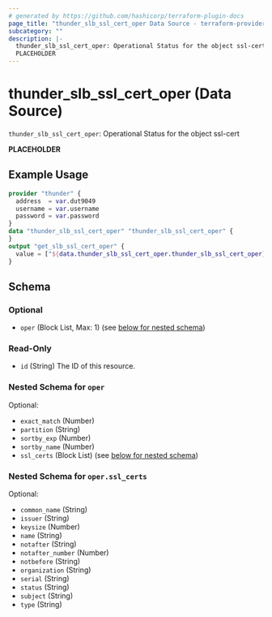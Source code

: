 ```yaml
---
# generated by https://github.com/hashicorp/terraform-plugin-docs
page_title: "thunder_slb_ssl_cert_oper Data Source - terraform-provider-thunder"
subcategory: ""
description: |-
  thunder_slb_ssl_cert_oper: Operational Status for the object ssl-cert
  PLACEHOLDER
---
```


# thunder_slb_ssl_cert_oper (Data Source)

`thunder_slb_ssl_cert_oper`: Operational Status for the object ssl-cert

__PLACEHOLDER__

## Example Usage

```terraform
provider "thunder" {
  address  = var.dut9049
  username = var.username
  password = var.password
}
data "thunder_slb_ssl_cert_oper" "thunder_slb_ssl_cert_oper" {
}
output "get_slb_ssl_cert_oper" {
  value = ["${data.thunder_slb_ssl_cert_oper.thunder_slb_ssl_cert_oper}"]
}
```

<!-- schema generated by tfplugindocs -->
## Schema

### Optional

- `oper` (Block List, Max: 1) (see [below for nested schema](#nestedblock--oper))

### Read-Only

- `id` (String) The ID of this resource.

<a id="nestedblock--oper"></a>
### Nested Schema for `oper`

Optional:

- `exact_match` (Number)
- `partition` (String)
- `sortby_exp` (Number)
- `sortby_name` (Number)
- `ssl_certs` (Block List) (see [below for nested schema](#nestedblock--oper--ssl_certs))

<a id="nestedblock--oper--ssl_certs"></a>
### Nested Schema for `oper.ssl_certs`

Optional:

- `common_name` (String)
- `issuer` (String)
- `keysize` (Number)
- `name` (String)
- `notafter` (String)
- `notafter_number` (Number)
- `notbefore` (String)
- `organization` (String)
- `serial` (String)
- `status` (String)
- `subject` (String)
- `type` (String)



